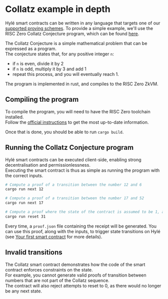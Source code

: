 # Collatz example in depth

Hylé smart contracts can be written in any language that targets one of our [supported proving schemes](../general-doc/supported-proving-schemes.md).
To provide a simple example, we'll use the RISC Zero Collatz Conjecture program, which can be found [here](https://github.com/Hyle-org/collatz-conjecture).

The Collatz Conjecture is a simple mathematical problem that can be expressed as a program.  
The conjecture states that, for any positive integer `n`:

- if `n` is even, divide it by 2
- if `n` is odd, multiply it by 3 and add 1
- repeat this process, and you will eventually reach 1.

The program is implemented in rust, and compiles to the RISC Zero ZkVM.

## Compiling the program

To compile the program, you will need to have the RISC Zero toolchain installed.  
Follow the [official instructions](https://dev.risczero.com/api/zkvm/install) to get the most up-to-date information.

Once that is done, you should be able to run `cargo build`.

## Running the Collatz Conjecture program

Hylé smart contracts can be executed client-side, enabling strong decentralisation and permissionlessness.  
Executing the smart contract is thus as simple as running the program with the correct inputs.

```sh
# Compute a proof of a transition between the number 12 and 6
cargo run next 12

# Compute a proof of a transition between the number 17 and 52
cargo run next 17

# Compute a proof where the state of the contract is assumed to be 1, and the state should be reset to 31
cargo run reset 31
```

Every time, a `proof.json` file containing the receipt will be generated. You can use this proof, along with the inputs, to trigger state transitions on Hylé (see [Your first smart contract](../using-the-cli/your-first-smart-contract.md) for more details).

## Invalid transitions

The Collatz smart contract demonstrates how the code of the smart contract enforces constraints on the state.  
For example, you cannot generate valid proofs of transition between numbers that are not part of the Collatz sequence.  
The contract will also reject attempts to reset to 0, as there would no longer be any next state.
